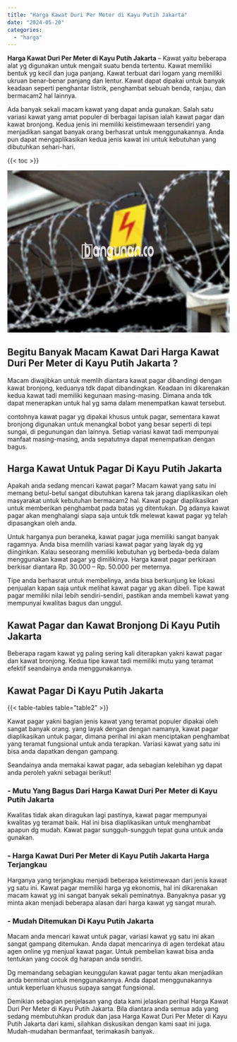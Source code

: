 ```yaml
---
title: "Harga Kawat Duri Per Meter di Kayu Putih Jakarta"
date: "2024-05-20"
categories: 
  - "harga"
---
```


**Harga Kawat Duri Per Meter di Kayu Putih Jakarta** – Kawat yaitu beberapa alat yg digunakan untuk mengait suatu benda tertentu. Kawat memiliki bentuk yg kecil dan juga panjang. Kawat terbuat dari logam yang memiliki ukruan benar-benar panjang dan lentur. Kawat dapat dipakai untuk banyak keadaan seperti penghantar listrik, penghambat sebuah benda, ranjau, dan bermacam2 hal lainnya.

Ada banyak sekali macam kawat yang dapat anda gunakan. Salah satu variasi kawat yang amat populer di berbagai lapisan ialah kawat pagar dan kawat bronjong. Kedua jenis ini memiliki keistimewaan tersendiri yang menjadikan sangat banyak orang berhasrat untuk menggunakannya. Anda pun dapat mengaplikasikan kedua jenis kawat ini untuk kebutuhan yang dibutuhkan sehari-hari.

{{< toc >}}

![Harga Kawat Duri Per Meter di Kayu Putih Jakarta](/images/jual-kawat-murah13.png)

## Begitu Banyak Macam Kawat Dari Harga Kawat Duri Per Meter di Kayu Putih Jakarta ?

Macam diwajibkan untuk memlih diantara kawat pagar dibandingi dengan kawat bronjong, keduanya tdk dapat dibandingkan. Keadaan ini dikarenakan kedua kawat tadi memiliki kegunaan masing-masing. Dimana anda tdk dapat menerapkan untuk hal yg sama dalam menempatkan kawat tersebut.

contohnya kawat pagar yg dipakai khusus untuk pagar, sementara kawat bronjong digunakan untuk menangkal bobot yang besar seperti di tepi sungai, di pegunungan dan lainnya. Setiap variasi kawat tadi mempunyai manfaat masing-masing, anda sepatutnya dapat menempatkan dengan bagus.

## Harga Kawat Untuk Pagar Di Kayu Putih Jakarta

Apakah anda sedang mencari kawat pagar? Macam kawat yang satu ini memang betul-betul sangat dibutuhkan karena tak jarang diaplikasikan oleh masyarakat untuk kebutuhan bermacam2 hal. Kawat pagar diaplikasikan untuk memberikan penghambat pada batas yg ditentukan. Dg adanya kawat pagar akan menghalangi siapa saja untuk tdk melewat kawat pagar yg telah dipasangkan oleh anda.

Untuk harganya pun beraneka, kawat pagar juga memiliki sangat banyak ragamnya. Anda bisa memilih variasi kawat pagar yang layak dg yg diinginkan. Kalau seseorang memiliki kebutuhan yg berbeda-beda dalam menggunakan kawat pagar yg dimilikinya. Harga kawat pagar perkiraan berkisar diantara Rp. 30.000 – Rp. 50.000 per meternya.

Tipe anda berhasrat untuk membelinya, anda bisa berkunjung ke lokasi penjualan kapan saja untuk melihat kawat pagar yg akan dibeli. Tipe kawat pagar memiliki nilai lebih sendiri-sendiri, pastikan anda membeli kawat yang mempunyai kwalitas bagus dan unggul.

## Kawat Pagar dan Kawat Bronjong Di Kayu Putih Jakarta

Beberapa ragam kawat yg paling sering kali diterapkan yakni kawat pagar dan kawat bronjong. Kedua tipe kawat tadi memiliki mutu yang teramat efektif seandainya anda menggunakannya.

## Kawat Pagar Di Kayu Putih Jakarta

{{< table-tables table="table2" >}}

Kawat pagar yakni bagian jenis kawat yang teramat populer dipakai oleh sangat banyak orang. yang layak dengan dengan namanya, kawat pagar diaplikasikan untuk pagar, dimana perihal ini akan menciptakan penghambat yang teramat fungsional untuk anda terapkan. Variasi kawat yang satu ini bisa anda dapatkan dengan gampang.

Seandainya anda memakai kawat pagar, ada sebagian kelebihan yg dapat anda peroleh yakni sebagai berikut!

### \- Mutu Yang Bagus Dari Harga Kawat Duri Per Meter di Kayu Putih Jakarta

Kwalitas tidak akan diragukan lagi pastinya, kawat pagar mempunyai kwalitas yg teramat baik. Hal ini bisa diaplikasikan untuk menghambat apapun dg mudah. Kawat pagar sungguh-sungguh tepat guna untuk anda gunakan.

### \- Harga Kawat Duri Per Meter di Kayu Putih Jakarta Harga Terjangkau

Harganya yang terjangkau menjadi beberapa keistimewaan dari jenis kawat yg satu ini. Kawat pagar memiliki harga yg ekonomis, hal ini dikarenakan macam kawat yg ini sangat banyak sekali peminatnya. Banyaknya pasar yg minta akan menjadi beberapa alasan dari harga kawat yg sangat murah.

### \- Mudah Ditemukan Di Kayu Putih Jakarta

Macam anda mencari kawat untuk pagar, variasi kawat yg satu ini akan sangat gampang ditemukan. Anda dapat mencarinya di agen terdekat atau agen online yg menjual kawat pagar. Untuk pembelian kawat bisa anda tentukan yang cocok dg harapan anda sendiri.

Dg memandang sebagian keunggulan kawat pagar tentu akan menjadikan anda berminat untuk menggunakannya. Anda dapat menggunakannya untuk keperluan khusus supaya sangat fungsional.

Demikian sebagian penjelasan yang data kami jelaskan perihal Harga Kawat Duri Per Meter di Kayu Putih Jakarta. Bila diantara anda semua ada yang sedang membutuhkan produk dan jasa Harga Kawat Duri Per Meter di Kayu Putih Jakarta dari kami, silahkan diskusikan dengan kami saat ini juga. Mudah-mudahan bermanfaat, terimakasih banyak.

